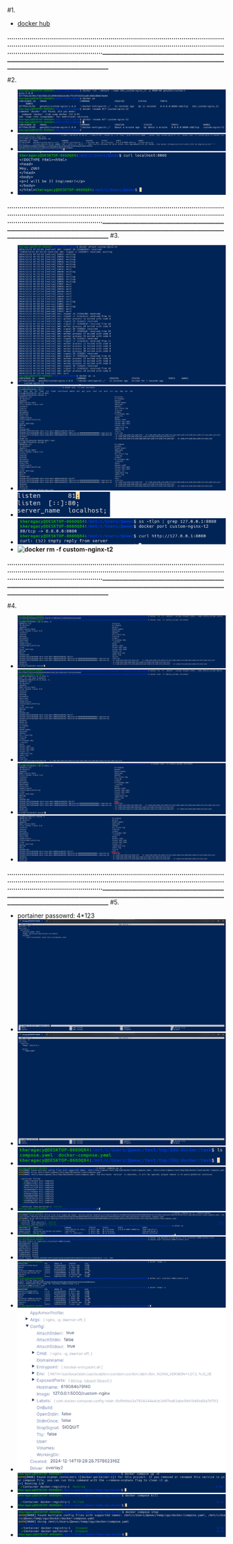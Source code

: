 #1. 
+ [docker hub](https://hub.docker.com/repository/docker/geny952/custom-nginx/general)

**.....................................................................................................................................................................................................................................................................________________________________________________________________________________________________________________________________________________________**

#2. 
+ ![**Alter text**](/docker_lab3/2/ans2-1.png)
+ ![Alter text](/docker_lab3/2/ans2-2.png)
+ ![Alter text](/docker_lab3/2/ans2-3.png)

**.....................................................................................................................................................................................................................................................................________________________________________________________________________________________________________________________________________________________**
#3. 
+ ![Alter text](/docker_lab3/3/ans3-1.png)
+ ![Alter text](/docker_lab3/3/ans3-2.png)
+ ![Alter text](/docker_lab3/3/ans3-3.png)
+ ![Alter text](/docker_lab3/3/ans3-4.png)
+ **![docker rm -f custom-nginx-t2](/docker_lab3/3/ans3-100.png)**

**.....................................................................................................................................................................................................................................................................________________________________________________________________________________________________________________________________________________________**

#4. 
+ ![Created container centos and connect with user folder on machin](/docker_lab3/4/ans4-1.png)
+ ![Created container debian and connect with user folder on machin](/docker_lab3/4/ans4-2.png)
+ ![Folder test visible in centos](/docker_lab3/4/ans4-3.png)
+ ![Added folder test to debian](/docker_lab3/4/ans4-4.png)

**.....................................................................................................................................................................................................................................................................________________________________________________________________________________________________________________________________________________________**
#5. 
+ portainer passowrd: 4*123
+ ![Alter text](/docker_lab3/5/ans5-1.png)
+ ![Alter text](/docker_lab3/5/ans5-2.png)
+ ![Alter text](/docker_lab3/5/ans5-3.png)
+ ![Alter text](/docker_lab3/5/ans5-4.png)
+ ![Alter text](/docker_lab3/5/ans5-5.png)
+ ![Alter text](/docker_lab3/5/ans5-6.png)
+ ![Alter text](/docker_lab3/5/ans5-7.png)
+ ![Alter text](/docker_lab3/5/ans5-8.png)
+ ![Alter text](/docker_lab3/5/ans5-9.png)
+ ![Alter text](/docker_lab3/5/ans5-10.png)
+ ![Alter text](/docker_lab3/5/ans5-11.png)